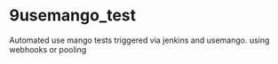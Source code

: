 # 9usemango_test
Automated use mango tests triggered via jenkins and usemango.
using webhooks or pooling
